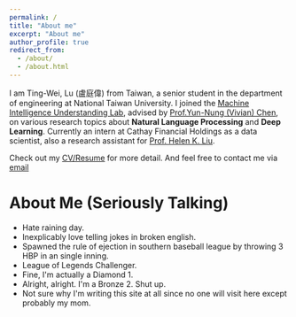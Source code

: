 ```yaml
---
permalink: /
title: "About me"
excerpt: "About me"
author_profile: true
redirect_from: 
  - /about/
  - /about.html
---
```


I am Ting-Wei, Lu (盧庭偉) from Taiwan, a senior student in the department of engineering at National Taiwan University. I joined the [Machine Intelligence Understanding Lab](https://www.csie.ntu.edu.tw/~miulab/), advised by [Prof.Yun-Nung (Vivian) Chen](https://www.csie.ntu.edu.tw/~yvchen/index.html), on various research topics about <strong>Natural Language Processing</strong> and <strong>Deep Learning</strong>. Currently an intern at Cathay Financial Holdings as a data scientist, also a research assistant for [Prof. Helen K. Liu](http://politics.ntu.edu.tw/english/?p=12324).

Check out my [CV/Resume](https://dwaydwaydway.github.io/files/Ting-Wei.pdf) for more detail. And feel free to contact me via [email](tim8733123@gmail.com)

About Me (Seriously Talking)
======
* Hate raining day.
* Inexplicably love telling jokes in broken english.
* Spawned the rule of ejection in southern baseball league by throwing 3 HBP in an single inning.
* League of Legends Challenger.
* Fine, I'm actually a Diamond 1.
* Alright, alright. I'm a Bronze 2. Shut up.
* Not sure why I'm writing this site at all since no one will visit here except probably my mom. 
